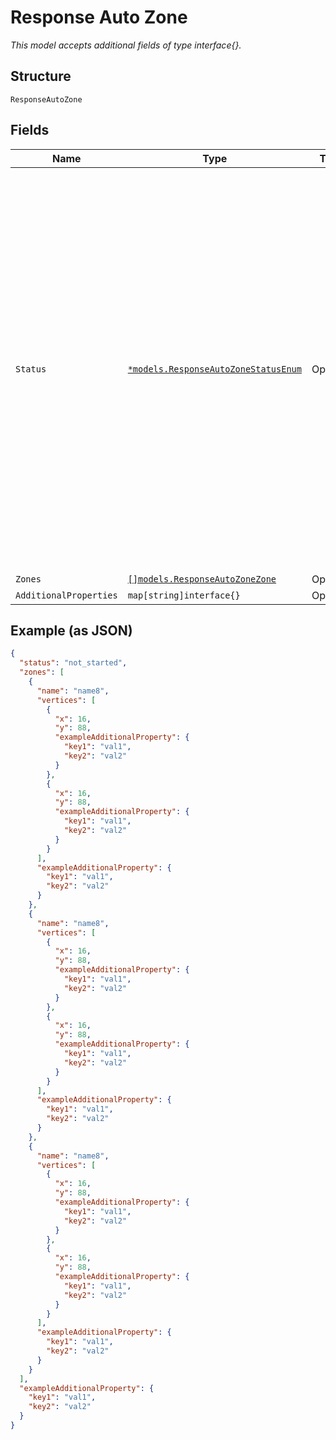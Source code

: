 
# Response Auto Zone

*This model accepts additional fields of type interface{}.*

## Structure

`ResponseAutoZone`

## Fields

| Name | Type | Tags | Description |
|  --- | --- | --- | --- |
| `Status` | [`*models.ResponseAutoZoneStatusEnum`](../../doc/models/response-auto-zone-status-enum.md) | Optional | The status for the auto zones service for a given map. enum:<br><br>* not_started: The auto zones service has not been run on this map or the results were cleared by the user<br>* in_progress: The auto zones service is currently in progress<br>* awaiting_review: The auto zones service has completed and suggested location zones to be added to the map<br>* error: There was an error with the auto zones service |
| `Zones` | [`[]models.ResponseAutoZoneZone`](../../doc/models/response-auto-zone-zone.md) | Optional | - |
| `AdditionalProperties` | `map[string]interface{}` | Optional | - |

## Example (as JSON)

```json
{
  "status": "not_started",
  "zones": [
    {
      "name": "name8",
      "vertices": [
        {
          "x": 16,
          "y": 88,
          "exampleAdditionalProperty": {
            "key1": "val1",
            "key2": "val2"
          }
        },
        {
          "x": 16,
          "y": 88,
          "exampleAdditionalProperty": {
            "key1": "val1",
            "key2": "val2"
          }
        }
      ],
      "exampleAdditionalProperty": {
        "key1": "val1",
        "key2": "val2"
      }
    },
    {
      "name": "name8",
      "vertices": [
        {
          "x": 16,
          "y": 88,
          "exampleAdditionalProperty": {
            "key1": "val1",
            "key2": "val2"
          }
        },
        {
          "x": 16,
          "y": 88,
          "exampleAdditionalProperty": {
            "key1": "val1",
            "key2": "val2"
          }
        }
      ],
      "exampleAdditionalProperty": {
        "key1": "val1",
        "key2": "val2"
      }
    },
    {
      "name": "name8",
      "vertices": [
        {
          "x": 16,
          "y": 88,
          "exampleAdditionalProperty": {
            "key1": "val1",
            "key2": "val2"
          }
        },
        {
          "x": 16,
          "y": 88,
          "exampleAdditionalProperty": {
            "key1": "val1",
            "key2": "val2"
          }
        }
      ],
      "exampleAdditionalProperty": {
        "key1": "val1",
        "key2": "val2"
      }
    }
  ],
  "exampleAdditionalProperty": {
    "key1": "val1",
    "key2": "val2"
  }
}
```

